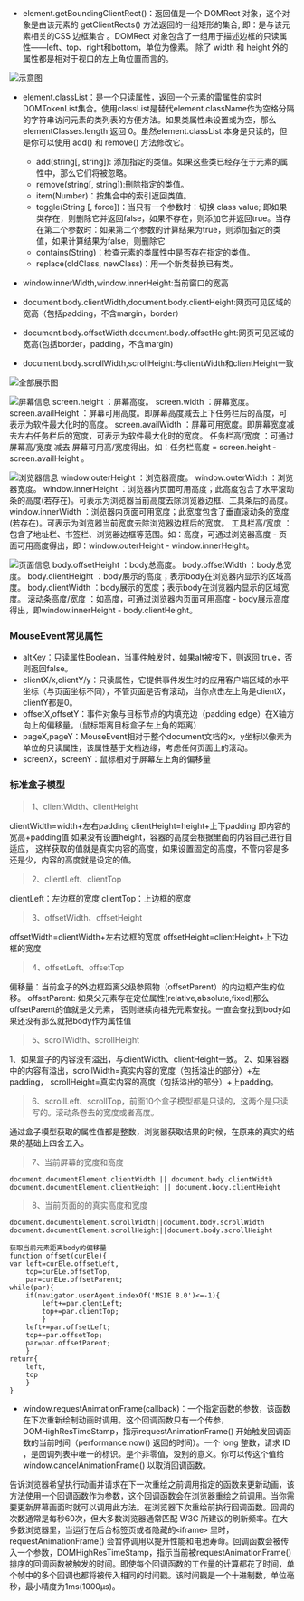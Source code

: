 - element.getBoundingClientRect()：返回值是一个 DOMRect 对象，这个对象是由该元素的 getClientRects() 方法返回的一组矩形的集合, 即：是与该元素相关的CSS 边框集合 。DOMRect 对象包含了一组用于描述边框的只读属性——left、top、right和bottom，单位为像素。
除了 width 和 height 外的属性都是相对于视口的左上角位置而言的。

![示意图](https://ws1.sinaimg.cn/large/8b2b1aafly1fytim1hq1wj20dw0dwt94.jpg)

- element.classList：是一个只读属性，返回一个元素的雷属性的实时DOMTokenList集合。使用classList是替代element.className作为空格分隔的字符串访问元素的类列表的方便方法。如果类属性未设置或为空，那么 elementClasses.length 返回 0。虽然element.classList 本身是只读的，但是你可以使用 add() 和 remove() 方法修改它。
    - add(string[, string]): 添加指定的类值。如果这些类已经存在于元素的属性中，那么它们将被忽略。
    - remove(string[, string]):删除指定的类值。
    - item(Number)：按集合中的索引返回类值。
    - toggle(String [, force])：当只有一个参数时：切换 class value; 即如果类存在，则删除它并返回false，如果不存在，则添加它并返回true。当存在第二个参数时：如果第二个参数的计算结果为true，则添加指定的类值，如果计算结果为false，则删除它
    - contains(String)：检查元素的类属性中是否存在指定的类值。
    - replace(oldClass, newClass)：用一个新类替换已有类。

- window.innerWidth,window.innerHeight:当前窗口的宽高
- document.body.clientWidth,document.body.clientHeight:网页可见区域的宽高（包括padding，不含margin，border）
- document.body.offsetWidth,document.body.offsetHeight:网页可见区域的宽高(包括border，padding，不含margin)
- document.body.scrollWidth,scrollHeight:与clientWidth和clientHeight一致

![全部展示图](https://ws1.sinaimg.cn/large/8b2b1aafly1fyucv3movkj20u80cq75k.jpg)

![屏幕信息](https://ws1.sinaimg.cn/large/8b2b1aafly1fyucwbx8r0j20jb0bhmxl.jpg)
screen.height ：屏幕高度。
screen.width ：屏幕宽度。
screen.availHeight ：屏幕可用高度。即屏幕高度减去上下任务栏后的高度，可表示为软件最大化时的高度。
screen.availWidth ：屏幕可用宽度。即屏幕宽度减去左右任务栏后的宽度，可表示为软件最大化时的宽度。
任务栏高/宽度 ：可通过屏幕高/宽度 减去 屏幕可用高/宽度得出。如：任务栏高度 = screen.height - screen.availHeight 。

![浏览器信息](https://ws1.sinaimg.cn/large/8b2b1aafly1fyucx7tvuqj20ju09u0t4.jpg)
window.outerHeight ：浏览器高度。
window.outerWidth ：浏览器宽度。
window.innerHeight ：浏览器内页面可用高度；此高度包含了水平滚动条的高度(若存在)。可表示为浏览器当前高度去除浏览器边框、工具条后的高度。
window.innerWidth ：浏览器内页面可用宽度；此宽度包含了垂直滚动条的宽度(若存在)。可表示为浏览器当前宽度去除浏览器边框后的宽度。
工具栏高/宽度 ：包含了地址栏、书签栏、浏览器边框等范围。如：高度，可通过浏览器高度 - 页面可用高度得出，即：window.outerHeight - window.innerHeight。

![页面信息](https://ws1.sinaimg.cn/large/8b2b1aafly1fyucy490m3j20mf0byaaj.jpg)
body.offsetHeight ：body总高度。
body.offsetWidth ：body总宽度。
body.clientHeight ：body展示的高度；表示body在浏览器内显示的区域高度。
body.clientWidth ：body展示的宽度；表示body在浏览器内显示的区域宽度。
滚动条高度/宽度 ：如高度，可通过浏览器内页面可用高度 - body展示高度得出，即window.innerHeight - body.clientHeight。

### MouseEvent常见属性
- altKey：只读属性Boolean，当事件触发时，如果alt被按下，则返回 true，否则返回false。
- clientX/x,clientY/y：只读属性，它提供事件发生时的应用客户端区域的水平坐标（与页面坐标不同），不管页面是否有滚动，当你点击左上角是clientX，clientY都是0。
- offsetX,offsetY：事件对象与目标节点的内填充边（padding edge）在X轴方向上的偏移量。（鼠标距离目标盒子左上角的距离）
- pageX,pageY：MouseEvent相对于整个document文档的x，y坐标以像素为单位的只读属性，该属性基于文档边缘，考虑任何页面上的滚动。
- screenX，screenY：鼠标相对于屏幕左上角的偏移量
### 标准盒子模型
> 1、clientWidth、clientHeight

clientWidth=width+左右padding
clientHeight=height+上下padding
即内容的宽高+padding值
如果没有设置height，容器的高度会根据里面的内容自己进行自适应，
这样获取的值就是真实内容的高度，如果设置固定的高度，不管内容是多还是少，内容的高度就是设定的值。
> 2、clientLeft、clientTop

clientLeft：左边框的宽度
clientTop：上边框的宽度
> 3、offsetWidth、offsetHeight

offsetWidth=clientWidth+左右边框的宽度
offsetHeight=clientHeight+上下边框的宽度
> 4、offsetLeft、offsetTop

偏移量：当前盒子的外边框距离父级参照物（offsetParent）的内边框产生的位移。
offsetParent: 如果父元素存在定位属性(relative,absolute,fixed)那么offsetParent的值就是父元素，
否则继续向祖先元素查找。一直会查找到body如果还没有那么就把body作为属性值

> 5、scrollWidth、scrollHeight

1、如果盒子的内容没有溢出，与clientWidth、clientHeight一致。
2、如果容器中的内容有溢出，scrollWidth=真实内容的宽度（包括溢出的部分）+左padding，
scrollHeight=真实内容的高度（包括溢出的部分）+上padding。

> 6、scrollLeft、scrollTop，前面10个盒子模型都是只读的，这两个是只读写的。滚动条卷去的宽度或者高度。

通过盒子模型获取的属性值都是整数，浏览器获取结果的时候，在原来的真实的结果的基础上四舍五入。

> 7、当前屏幕的宽度和高度

```
document.documentElement.clientWidth || document.body.clientWidth
document.documentElement.clientHeight || document.body.clientHeight
```

> 8、当前页面的的真实高度和宽度

```
document.documentElement.scrollWidth||document.body.scrollWidth
document.documentElement.scrollHeight||document.body.scrollHeight
```

```
获取当前元素距离body的偏移量
function offset(curEle){
var left=curEle.offsetLeft,
	top=curELe.offsetTop,
	par=curELe.offsetParent;
while(par){
	if(navigator.userAgent.indexOf('MSIE 8.0')<=-1){
		left+=par.clentLeft;
		top+=par.clientTop;
		}
	left+=par.offsetLeft;
	top+=par.offsetTop;
	par=par.offsetParent;
	}
return{
	left,
	top
	}
}
```
- window.requestAnimationFrame(callback)：一个指定函数的参数，该函数在下次重新绘制动画时调用。这个回调函数只有一个传参，DOMHighResTimeStamp，指示requestAnimationFrame() 开始触发回调函数的当前时间（performance.now() 返回的时间）。一个 long 整数，请求 ID ，是回调列表中唯一的标识。是个非零值，没别的意义。你可以传这个值给 window.cancelAnimationFrame() 以取消回调函数。

告诉浏览器希望执行动画并请求在下一次重绘之前调用指定的函数来更新动画，该方法使用一个回调函数作为参数，这个回调函数会在浏览器重绘之前调用。当你需要更新屏幕画面时就可以调用此方法。在浏览器下次重绘前执行回调函数。回调的次数通常是每秒60次，但大多数浏览器通常匹配 W3C 所建议的刷新频率。在大多数浏览器里，当运行在后台标签页或者隐藏的`<`iframe`>` 里时，requestAnimationFrame() 会暂停调用以提升性能和电池寿命。回调函数会被传入一个参数，DOMHighResTimeStamp，指示当前被requestAnimationFrame() 排序的回调函数被触发的时间。即使每个回调函数的工作量的计算都花了时间，单个帧中的多个回调也都将被传入相同的时间戳。该时间戳是一个十进制数，单位毫秒，最小精度为1ms(1000μs)。